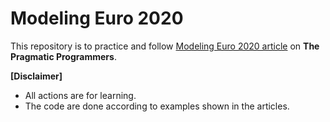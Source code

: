 # Modeling Euro 2020
This repository is to practice and follow [Modeling Euro 2020 article](https://medium.com/pragmatic-programmers/modeling-uefa-euro-2020-4b0b80a3df3b) on **The Pragmatic Programmers**. 

**[Disclaimer]**
- All actions are for learning.
- The code are done according to examples shown in the articles.
